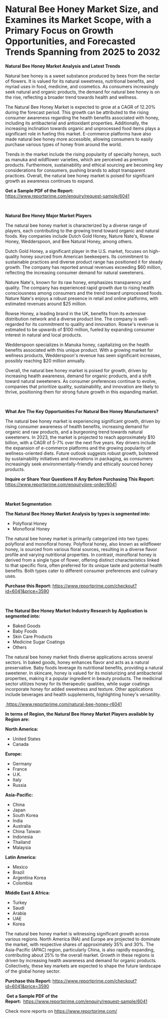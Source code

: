 <p><h1>Natural Bee Honey Market Size, and Examines its Market Scope, with a Primary Focus on Growth Opportunities, and Forecasted Trends Spanning from 2025 to 2032</h1></p><p><strong>Natural Bee Honey Market Analysis and Latest Trends</strong></p>
<p><p>Natural bee honey is a sweet substance produced by bees from the nectar of flowers. It is valued for its natural sweetness, nutritional benefits, and myriad uses in food, medicine, and cosmetics. As consumers increasingly seek natural and organic products, the demand for natural bee honey is on the rise, reflecting a broader trend towards health and wellness.</p><p>The Natural Bee Honey Market is expected to grow at a CAGR of 12.20% during the forecast period. This growth can be attributed to the rising consumer awareness regarding the health benefits associated with honey, including its antibacterial and antioxidant properties. Additionally, the increasing inclination towards organic and unprocessed food items plays a significant role in fueling this market. E-commerce platforms have also made natural bee honey more accessible, allowing consumers to easily purchase various types of honey from around the world.</p><p>Trends in the market include the rising popularity of specialty honeys, such as manuka and wildflower varieties, which are perceived as premium products. Furthermore, sustainability and ethical sourcing are becoming key considerations for consumers, pushing brands to adopt transparent practices. Overall, the natural bee honey market is poised for significant growth as awareness continues to expand.</p></p>
<p><strong>Get a Sample PDF of the Report:&nbsp;</strong> <a href="https://www.reportprime.com/enquiry/request-sample/6041?utm_campaign=2214&utm_medium=2&utm_source=Github&utm_content=ia&utm_term=19032025&utm_id=natural-bee-honey">https://www.reportprime.com/enquiry/request-sample/6041</a></p>
<p>&nbsp;</p>
<p><strong>Natural Bee Honey Major Market Players</strong></p>
<p><p>The natural bee honey market is characterized by a diverse range of players, each contributing to the growing trend toward organic and natural foods. Key companies include Dutch Gold Honey, Nature Nate's, Rowse Honey, Wedderspoon, and Bee Natural Honey, among others.</p><p>Dutch Gold Honey, a significant player in the U.S. market, focuses on high-quality honey sourced from American beekeepers. Its commitment to sustainable practices and diverse product range has positioned it for steady growth. The company has reported annual revenues exceeding $60 million, reflecting the increasing consumer demand for natural sweeteners.</p><p>Nature Nate's, known for its raw honey, emphasizes transparency and quality. The company has experienced rapid growth due to rising health consciousness among consumers and the trend toward unprocessed foods. Nature Nate's enjoys a robust presence in retail and online platforms, with estimated revenues around $25 million.</p><p>Rowse Honey, a leading brand in the UK, benefits from its extensive distribution network and a diverse product line. The company is well-regarded for its commitment to quality and innovation. Rowse's revenue is estimated to be upwards of $100 million, fueled by expanding consumer interest in natural and local products.</p><p>Wedderspoon specializes in Manuka honey, capitalizing on the health benefits associated with this unique product. With a growing market for wellness products, Wedderspoon's revenue has seen significant increases, possibly reaching $20 million annually.</p><p>Overall, the natural bee honey market is poised for growth, driven by increasing health awareness, demand for organic products, and a shift toward natural sweeteners. As consumer preferences continue to evolve, companies that prioritize quality, sustainability, and innovation are likely to thrive, positioning them for strong future growth in this expanding market.</p></p>
<p>&nbsp;</p>
<p><strong>What Are The Key Opportunities For Natural Bee Honey Manufacturers?</strong></p>
<p><p>The natural bee honey market is experiencing significant growth, driven by rising consumer awareness of health benefits, increasing demand for organic and raw products, and a burgeoning trend towards natural sweeteners. In 2023, the market is projected to reach approximately $10 billion, with a CAGR of 5-7% over the next five years. Key drivers include the expansion of e-commerce platforms and the growing popularity of wellness-oriented diets. Future outlook suggests robust growth, bolstered by sustainability initiatives and innovations in packaging, as consumers increasingly seek environmentally-friendly and ethically sourced honey products.</p></p>
<p><strong>Inquire or Share Your Questions If Any Before Purchasing This Report:</strong> <a href="https://www.reportprime.com/enquiry/pre-order/6041?utm_campaign=2214&utm_medium=2&utm_source=Github&utm_content=ia&utm_term=19032025&utm_id=natural-bee-honey">https://www.reportprime.com/enquiry/pre-order/6041</a></p>
<p>&nbsp;</p>
<p><strong>Market Segmentation</strong></p>
<p><strong>The Natural Bee Honey Market Analysis by types is segmented into:</strong></p>
<p><ul><li>Polyfloral Honey</li><li>Monofloral Honey</li></ul></p>
<p><p>The natural bee honey market is primarily categorized into two types: polyfloral and monofloral honey. Polyfloral honey, also known as wildflower honey, is sourced from various floral sources, resulting in a diverse flavor profile and varying nutritional properties. In contrast, monofloral honey is derived from a single type of flower, offering distinct characteristics linked to that specific flora, often preferred for its unique taste and potential health benefits. Both types cater to different consumer preferences and culinary uses.</p></p>
<p><strong>Purchase this Report:&nbsp;</strong><a href="https://www.reportprime.com/checkout?id=6041&price=3590&utm_campaign=2214&utm_medium=2&utm_source=Github&utm_content=ia&utm_term=19032025&utm_id=natural-bee-honey">https://www.reportprime.com/checkout?id=6041&price=3590</a></p>
<p>&nbsp;</p>
<p><strong>The Natural Bee Honey Market Industry Research by Application is segmented into:</strong></p>
<p><ul><li>Baked Goods</li><li>Baby Foods</li><li>Skin Care Products</li><li>Medicine Sugar Coatings</li><li>Others</li></ul></p>
<p><p>The natural bee honey market finds diverse applications across several sectors. In baked goods, honey enhances flavor and acts as a natural preservative. Baby foods leverage its nutritional benefits, providing a natural sweetener. In skincare, honey is valued for its moisturizing and antibacterial properties, making it a popular ingredient in beauty products. The medicinal sector utilizes honey for its therapeutic qualities, while sugar coatings incorporate honey for added sweetness and texture. Other applications include beverages and health supplements, highlighting honey's versatility.</p></p>
<p><a href="https://www.reportprime.com/natural-bee-honey-r6041?utm_campaign=2214&utm_medium=2&utm_source=Github&utm_content=ia&utm_term=19032025&utm_id=natural-bee-honey">&nbsp;https://www.reportprime.com/natural-bee-honey-r6041</a></p>
<p><strong>In terms of Region, the Natural Bee Honey Market Players available by Region are:</strong></p>
<p>
    <p> <strong> North America: </strong>
        <ul>
            <li>United States</li>
            <li>Canada</li>
        </ul>
        </p> 
    <p> <strong> Europe: </strong>
        <ul>
            <li>Germany</li>
            <li>France</li>
            <li>U.K.</li>
            <li>Italy</li>
            <li>Russia</li>
        </ul>
        </p> 
    <p> <strong> Asia-Pacific: </strong>
        <ul>
            <li>China</li>
            <li>Japan</li>
            <li>South Korea</li>
            <li>India</li>
            <li>Australia</li>
            <li>China Taiwan</li>
            <li>Indonesia</li>
            <li>Thailand</li>
            <li>Malaysia</li>
        </ul>
        </p> 
    <p> <strong> Latin America: </strong>
        <ul>
            <li>Mexico</li>
            <li>Brazil</li>
            <li>Argentina Korea</li>
            <li>Colombia</li>
        </ul>
        </p> 
    <p> <strong> Middle East & Africa: </strong>
        <ul>
            <li>Turkey</li>
            <li>Saudi</li>
            <li>Arabia</li>
            <li>UAE</li>
            <li>Korea</li>
        </ul>
    </p>
    </p>
<p><p>The natural bee honey market is witnessing significant growth across various regions. North America (NA) and Europe are projected to dominate the market, with respective shares of approximately 35% and 30%. The Asia-Pacific (APAC) region, particularly China, is also rapidly expanding, contributing about 25% to the overall market. Growth in these regions is driven by increasing health awareness and demand for organic products. Collectively, these key markets are expected to shape the future landscape of the global honey sector.</p></p>
<p><strong>Purchase this Report: </strong><a href="https://www.reportprime.com/checkout?id=6041&price=3590&utm_campaign=2214&utm_medium=2&utm_source=Github&utm_content=ia&utm_term=19032025&utm_id=natural-bee-honey">https://www.reportprime.com/checkout?id=6041&price=3590</a></p>
<p>&nbsp;<strong>Get a Sample PDF of the Report:&nbsp;&nbsp;</strong><a href="https://www.reportprime.com/enquiry/request-sample/6041?utm_campaign=2214&utm_medium=2&utm_source=Github&utm_content=ia&utm_term=19032025&utm_id=natural-bee-honey">https://www.reportprime.com/enquiry/request-sample/6041</a></p>
<p><strong></strong></p>
<p>Check more reports on <a href="https://www.reportprime.com/?utm_campaign=2214&utm_medium=2&utm_source=Github&utm_content=ia&utm_term=19032025&utm_id=natural-bee-honey">https://www.reportprime.com/</a></p>